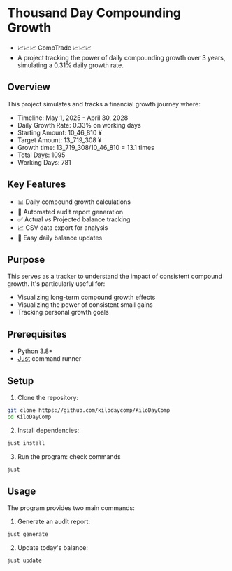 # Thousand Day Compounding Growth
- 📈📈📈 CompTrade 📈📈📈
- A project tracking the power of daily compounding growth over 3 years, simulating a 0.31% daily growth rate.

## Overview
This project simulates and tracks a financial growth journey where:
- Timeline: May 1, 2025 - April 30, 2028
- Daily Growth Rate: 0.33% on working days
- Starting Amount: 10_46_810 ¥
- Target Amount: 13_719_308 ¥
- Growth time: 13_719_308/10_46_810 = 13.1 times
- Total Days: 1095
- Working Days: 781

## Key Features
- 📊 Daily compound growth calculations
- 📝 Automated audit report generation
- ✅ Actual vs Projected balance tracking
- 📈 CSV data export for analysis
- 🔄 Easy daily balance updates

## Purpose
This serves as a tracker to understand the impact of consistent compound growth. It's particularly useful for:
- Visualizing long-term compound growth effects
- Visualizing the power of consistent small gains
- Tracking personal growth goals


## Prerequisites
- Python 3.8+
- [Just](https://github.com/casey/just) command runner

## Setup
1. Clone the repository:

```bash
git clone https://github.com/kilodaycomp/KiloDayComp
cd KiloDayComp
```

2. Install dependencies:
```bash
just install
```

3. Run the program: check commands
```bash
just
```

## Usage
The program provides two main commands:
1. Generate an audit report:
```bash
just generate
```

2. Update today's balance:
```bash
just update
```


